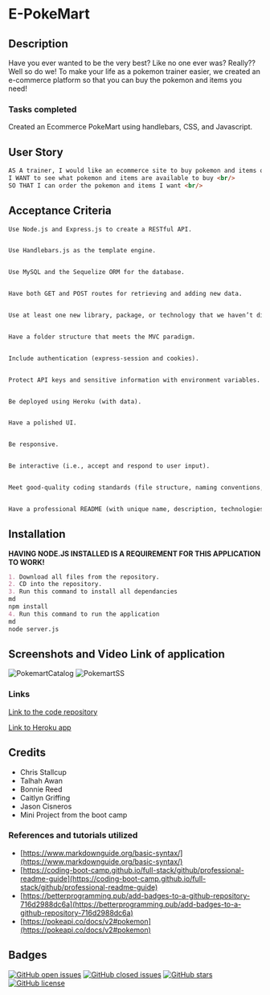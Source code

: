 # E-PokeMart

## Description
Have you ever wanted to be the very best? Like no one ever was? Really?? Well so do we! To make your life as a pokemon trainer easier, we created an e-commerce platform so that you can buy the pokemon and items you need!


### Tasks completed
Created an Ecommerce PokeMart using handlebars, CSS, and Javascript.


## User Story
```md
AS A trainer, I would like an ecommerce site to buy pokemon and items online <br/>
I WANT to see what pokemon and items are available to buy <br/>
SO THAT I can order the pokemon and items I want <br/>
```

## Acceptance Criteria
```md
Use Node.js and Express.js to create a RESTful API.


Use Handlebars.js as the template engine.


Use MySQL and the Sequelize ORM for the database.


Have both GET and POST routes for retrieving and adding new data.


Use at least one new library, package, or technology that we haven’t discussed.


Have a folder structure that meets the MVC paradigm.


Include authentication (express-session and cookies).


Protect API keys and sensitive information with environment variables.


Be deployed using Heroku (with data).


Have a polished UI.


Be responsive.


Be interactive (i.e., accept and respond to user input).


Meet good-quality coding standards (file structure, naming conventions, follows best practices for class/id naming conventions, indentation, quality comments, etc.).


Have a professional README (with unique name, description, technologies used, screenshot, and link to deployed application).
```
## Installation

**HAVING NODE.JS INSTALLED IS A REQUIREMENT FOR THIS APPLICATION TO WORK!**
```md
1. Download all files from the repository.
2. CD into the repository.
3. Run this command to install all dependancies
md
npm install
4. Run this command to run the application
md
node server.js
```

## Screenshots and Video Link of application

![PokemartCatalog](https://user-images.githubusercontent.com/88115822/142718537-85b0f47e-2b1e-457f-85eb-fbb5be5e9c76.PNG)
![PokemartSS](https://user-images.githubusercontent.com/88115822/142718546-3e90e438-4e04-45e2-b5c9-2053361a463e.PNG)


### Links

[Link to the code repository](https://github.com/MrTofuuu/e-pokemart)

[Link to Heroku app](https://e-pokemart.herokuapp.com/)

## Credits

* Chris Stallcup
* Talhah Awan
* Bonnie Reed
* Caitlyn Griffing
* Jason Cisneros
* Mini Project from the boot camp

### References and tutorials utilized
* [https://www.markdownguide.org/basic-syntax/](https://www.markdownguide.org/basic-syntax/)
* [https://coding-boot-camp.github.io/full-stack/github/professional-readme-guide](https://coding-boot-camp.github.io/full-stack/github/professional-readme-guide)
* [https://betterprogramming.pub/add-badges-to-a-github-repository-716d2988dc6a](https://betterprogramming.pub/add-badges-to-a-github-repository-716d2988dc6a)
* [https://pokeapi.co/docs/v2#pokemon](https://pokeapi.co/docs/v2#pokemon)


## Badges

[![GitHub open issues](https://img.shields.io/github/issues/MrTofuuu/e-pokemart?style=for-the-badge)](https://github.com/MrTofuuu/e-pokemart/issues)
[![GitHub closed issues](https://img.shields.io/github/issues-closed/MrTofuuu/e-pokemart?style=for-the-badge)](https://img.shields.io/github/issues-closed/MrTofuuu/e-pokemart?style=for-the-badge)
[![GitHub stars](https://img.shields.io/github/stars/MrTofuuu/e-pokemart?style=for-the-badge)](https://github.com/MrTofuuu/e-pokemart/stargazers)
[![GitHub license](https://img.shields.io/github/license/mrtofuuu/e-pokemart?style=for-the-badge)](./LICENSE.md)
